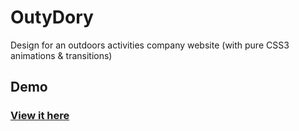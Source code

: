 # OutyDory
Design for an outdoors activities company website (with pure CSS3 animations &amp; transitions)

## Demo
### <a href="#">View it here</a>
